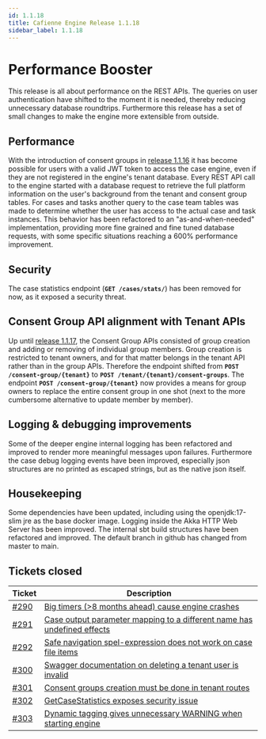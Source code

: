 ```yaml
---
id: 1.1.18
title: Cafienne Engine Release 1.1.18
sidebar_label: 1.1.18
---
```


# Performance Booster

This release is all about performance on the REST APIs. The queries on user authentication have shifted to the moment it is needed, thereby reducing unnecessary database roundtrips.
Furthermore this release has a set of small changes to make the engine more extensible from outside.

## Performance
With the introduction of consent groups in [release 1.1.16](https://github.com/casefabric/cafienne-engine/releases/tag/1.1.16) it has become possible for users with a valid JWT token to access the case engine, even if they are not registered in the engine's tenant database.
Every REST API call to the engine started with a database request to retrieve the full platform information on the user's background from the tenant and consent group tables.
For cases and tasks another query to the case team tables was made to determine whether the user has access to the actual case and task instances.
This behavior has been refactored to an "as-and-when-needed" implementation, providing more fine grained and fine tuned database requests, with some specific situations reaching a 600% performance improvement.

## Security
The case statistics endpoint (**`GET /cases/stats/`**) has been removed for now, as it exposed a security threat.

## Consent Group API alignment with Tenant APIs
Up until [release 1.1.17](https://github.com/casefabric/cafienne-engine/releases/tag/1.1.17), the Consent Group APIs consisted of group creation and adding or removing of individual group members.
Group creation is restricted to tenant owners, and for that matter belongs in the tenant API rather than in the group APIs.
Therefore the endpoint shifted from **`POST /consent-group/{tenant}`** to **`POST /tenant/{tenant}/consent-groups`**.
The endpoint **`POST /consent-group/{tenant}`** now provides a means for group owners to replace the entire consent group in one shot (next to the more cumbersome alternative to update member by member).

## Logging & debugging improvements
Some of the deeper engine internal logging has been refactored and improved to render more meaningful messages upon failures.
Furthermore the case debug logging events have been improved, especially json structures are no printed as escaped strings, but as the native json itself.

## Housekeeping
Some dependencies have been updated, including using the openjdk:17-slim jre as the base docker image.
Logging inside the Akka HTTP Web Server has been improved.
The internal sbt build structures have been refactored and improved.
The default branch in github has changed from master to main.

## Tickets closed

| Ticket   | Description |
|----------|-------------|
| [#290](https://github.com/casefabric/cafienne-engine/issues/290) | [Big timers (>8 months ahead) cause engine crashes](https://github.com/casefabric/cafienne-engine/issues/290)
| [#291](https://github.com/casefabric/cafienne-engine/issues/291) | [Case output parameter mapping to a different name has undefined effects](https://github.com/casefabric/cafienne-engine/issues/291)
| [#292](https://github.com/casefabric/cafienne-engine/issues/292) | [Safe navigation spel-expression does not work on case file items](https://github.com/casefabric/cafienne-engine/issues/292)
| [#300](https://github.com/casefabric/cafienne-engine/issues/300) | [Swagger documentation on deleting a tenant user is invalid](https://github.com/casefabric/cafienne-engine/issues/300)
| [#301](https://github.com/casefabric/cafienne-engine/issues/301) | [Consent groups creation must be done in tenant routes](https://github.com/casefabric/cafienne-engine/issues/301)
| [#302](https://github.com/casefabric/cafienne-engine/issues/302) | [GetCaseStatistics exposes security issue](https://github.com/casefabric/cafienne-engine/issues/302)
| [#303](https://github.com/casefabric/cafienne-engine/issues/303) | [Dynamic tagging gives unnecessary WARNING when starting engine](https://github.com/casefabric/cafienne-engine/issues/303)
